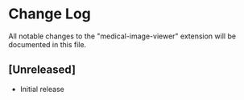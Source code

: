 # Change Log

All notable changes to the "medical-image-viewer" extension will be documented in this file.

## [Unreleased]

- Initial release